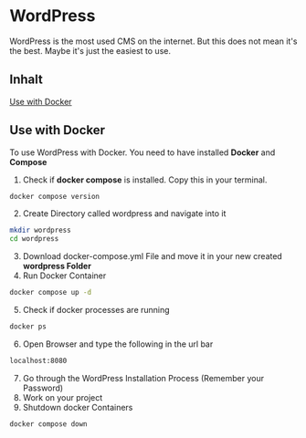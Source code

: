 # WordPress
WordPress is the most used CMS on the internet. But this does not mean it's the best. Maybe it's just the easiest to use.


## Inhalt
[Use with Docker](#use-with-docker)




## Use with Docker
To use WordPress with Docker. You need to have installed **Docker** and **Compose**

1. Check if **docker compose** is installed. Copy this in your terminal.
```bash
docker compose version
```
2. Create Directory called wordpress and navigate into it
```bash
mkdir wordpress
cd wordpress
```
3. Download docker-compose.yml File and move it in your new created **wordpress Folder**
4. Run Docker Container
```bash
docker compose up -d
```
5. Check if docker processes are running
```bash
docker ps
```
6. Open Browser and type the following in the url bar
```bash
localhost:8080
```
7. Go through the WordPress Installation Process (Remember your Password)
8. Work on your project
9. Shutdown docker Containers
```bash
docker compose down
```
